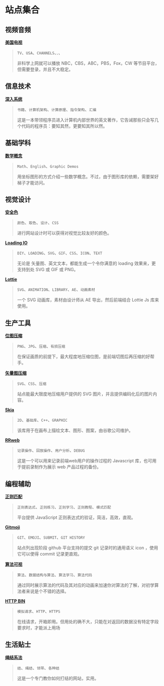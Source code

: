 # 站点集合

## 视频音频

**[美国电视](https://puffer.stanford.edu/)**
> `TV`、`USA`、`CHANNELS`、``、``、
>
> 非科学上网就可以播放 NBC，CBS，ABC，PBS，Fox，CW 等节目平台，但需要登录，并且不大稳定。

## 信息技术

**[深入系统](https://diveintosystems.org/book/)**
> `书籍`、`计算机架构`、`计算原理`、`指令架构`、`汇编`
>
> 这是一本带领程序员进入计算机内部世界的英文著作，它告诫那些只会写几个代码的程序员：要知其然，更要知其所以然。

## 基础学科

**[数学概念](https://mathlets.org/)**
> `Math`、`English`、`Graphic Demos`
>
> 用坐标图形的方式介绍一些数学概念。不过，由于图形库的依赖，需要架好梯子才能访问。

## 视觉设计

**[安全色](http://clrs.cc/)**
> `颜色`、`取色`、`设计`、`CSS`
>
> 进行网站设计时可以获得对视觉比较友好的颜色。

**[Loading IO](https://loading.io/)**
> `DIY`、`LOADING`、`SVG`、`GIF`、`CSS`、`ICON`、`TEXT`
>
> 无论是 矢量图、英文文本，都能生成一个令你满意的 loading 效果来，更支持到处 SVG 或 GIF 或 PNG。

**[Lottie](https://lottiefiles.com/)**
> `SVG`、`ANIMATION`、`LIBRARY`、`AE`、`动画素材`
>
> 一个 SVG 动画库，素材由设计师从 AE 导出，然后前端结合 Lottie Js 库来使用。

## 生产工具

**[位图压缩](https://tinypng.com/)**
> `PNG`、`JPG`、`压缩`、`有损压缩`
>
> 在保证画质的前提下，最大程度地压缩位图，是前端切图后再压缩的好帮手。

**[矢量图压缩](https://www.zhangxinxu.com/sp/svgo/)**
> `SVG`、`CSS`、`压缩`
>
> 站点能最大限度地压缩用户提供的 SVG 图片，并且提供编码化后的图片内容。

**[Skia](https://skia.org/)**
> `2D`、`基础库`、`C++`、`GRAPHIC`
>
> 该库用于在画布上描绘文本、图形、图案，由谷歌公司维护。

**[RRweb](https://www.rrweb.io/)**
> `记录操作`、`回放操作`、`用户分析`、`DEBUG`
>
> 这是一个可以用来记录前端web用户的操作过程的 Javascript 库，也可用于提前录制作为展示 web 产品过程的备份。

## 编程辅助

**[正则匹配](https://regexr.com/)**
> `正则表达式`、`正则练习`、`正则学习`、`正则教程`、`模式匹配`
>
> 平台提供 JavaScript 正则表达式的验证，简洁，高效，直观。

**[Gitmoji](https://gitmoji.dev/)**
> `GIT`、`EMOJI`、`SUBMIT`、`GIT HISTORY`
>
> 站点列出现阶段 github 平台支持的提交 git 记录时的通用语义 icon ，使用它可以使得 commit 记录更直观。

**[算法可视](https://algorithm-visualizer.org/)**
> `算法`、`数据结构与算法`、`算法学习`、`算法代码`
>
> 通过同时展示算法的代码及其对应的动画来加速你对算法的了解，对初学算法者来说是个不错的选择。

**[HTTP BIN](http://httpbin.org/)**
> `模拟请求`、`HTTP`、`HTTPS`
>
> 在线请求，开箱即用。但用处的确不大，只能在对返回的数据没有特定字段要求时，才能派上用场

## 生活贴士

**[绳结系法](https://www.animatedknots.com/)**
> `结`、`绳结`、`领带`、`各种结`
>
> 这是一个专门教你如何打结的网站，实用。
